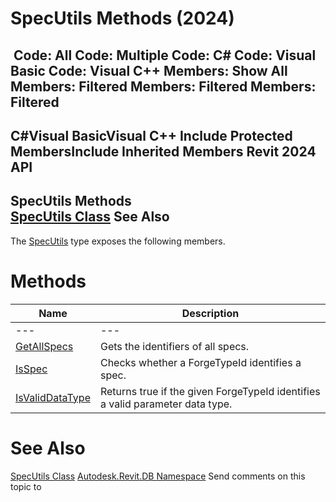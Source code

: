 # SpecUtils Methods (2024)

﻿
 Code: All Code: Multiple Code: C# Code: Visual Basic Code: Visual C++  Members: Show All Members: Filtered Members: Filtered Members: Filtered   
---  
C#Visual BasicVisual C++
Include Protected MembersInclude Inherited Members
Revit 2024 API  
---  
SpecUtils Methods  
[SpecUtils Class](21c660df-947f-4aa4-29f0-f3cd78f62d6c.md "SpecUtils Class") See Also  
---  
The [SpecUtils](21c660df-947f-4aa4-29f0-f3cd78f62d6c.md "SpecUtils Class") type exposes the following members.
# Methods
| Name | Description |
| --- | --- |
| --- | --- | --- |
| [GetAllSpecs](a93168f7-b52d-e97a-7935-50ddcec7fb54.md "GetAllSpecs Method") | Gets the identifiers of all specs. |
| [IsSpec](acf7b145-40bc-cb05-c03a-bfbdb902e3ee.md "IsSpec Method") | Checks whether a ForgeTypeId identifies a spec. |
| [IsValidDataType](cd553ad7-4af2-c270-45b9-7ebc49b50a6d.md "IsValidDataType Method") | Returns true if the given ForgeTypeId identifies a valid parameter data type. |

# See Also
[SpecUtils Class](21c660df-947f-4aa4-29f0-f3cd78f62d6c.md "SpecUtils Class")
[Autodesk.Revit.DB Namespace](87546ba7-461b-c646-cbb1-2cb8f5bff8b2.md "Autodesk.Revit.DB Namespace")
Send comments on this topic to 